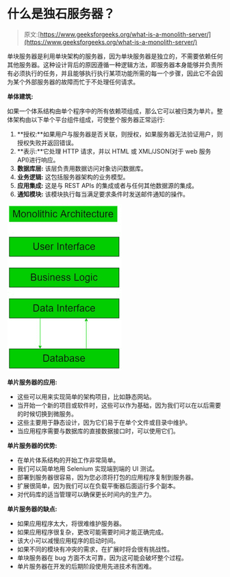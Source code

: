 # 什么是独石服务器？

> 原文:[https://www.geeksforgeeks.org/what-is-a-monolith-server/](https://www.geeksforgeeks.org/what-is-a-monolith-server/)

单块服务器是利用单块架构的服务器，因为单块服务器是独立的，不需要依赖任何其他服务器。这种设计背后的原因遵循一种逻辑方法，即服务器本身能够并负责所有必须执行的任务，并且能够执行执行某项功能所需的每一个步骤，因此它不会因为某个外部服务器的故障而忙于不处理任何请求。

**单体建筑:**

如果一个体系结构由单个程序中的所有依赖项组成，那么它可以被归类为单片。整体架构由以下单个平台组件组成，可使整个服务器正常运行:

1.  **授权:**如果用户与服务器是否关联，则授权，如果服务器无法验证用户，则授权失败并返回错误。
2.  **表示:**它处理 HTTP 请求，并以 HTML 或 XML/JSON(对于 web 服务 API)进行响应。
3.  **数据库层:** 该层负责用数据访问对象访问数据库。
4.  **业务逻辑:** 这包括服务器架构的业务模型。
5.  **应用集成:** 这是与 REST APIs 的集成或者与任何其他数据源的集成。
6.  **通知模块:** 该模块执行每当满足要求条件时发送邮件通知的操作。

![](img/97a2289ad83dfeadf819abbab0d718c8.png)

**单片服务器的应用:**

*   这些可以用来实现简单的架构项目，比如静态网站。
*   当开始一个新的项目或软件时，这些可以作为基础，因为我们可以在以后需要的时候切换到微服务。
*   这些主要用于静态设计，因为它们易于在单个文件或目录中维护。
*   当应用程序需要与数据库的直接数据接口时，可以使用它们。

**单片服务器的优势:**

*   在单片体系结构的开始工作非常简单。
*   我们可以简单地用 Selenium 实现端到端的 UI 测试。
*   部署到服务器很容易，因为您必须将打包的应用程序复制到服务器。
*   扩展很简单，因为我们可以在负载平衡器后面运行多个副本。
*   对代码库的适当管理可以确保更长时间内的生产力。

**单片服务器的缺点:**

*   如果应用程序太大，将很难维护服务器。
*   如果应用程序很复杂，更改可能需要时间才能正确完成。
*   该大小可以减慢应用程序的启动时间。
*   如果不同的模块有冲突的需求，在扩展时将会很有挑战性。
*   单块服务器在 bug 方面不太可靠，因为这可能会破坏整个过程。
*   单片服务器在开发的后期阶段使用先进技术有困难。